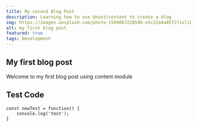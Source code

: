 ```yaml
---
title: My second Blog Post
description: Learning how to use @nuxt/content to create a blog
img: https://images.unsplash.com/photo-1599067228596-e5c2144a85f2?ixlib=rb-1.2.1&ixid=eyJhcHBfaWQiOjEyMDd9&auto=format&fit=crop&w=1780&q=80
alt: my first blog post
featured: true
tags: Development
---
```


## My first blog post

Welcome to my first blog post using content module

## Test Code

```js[second_blog_post]
const newTest = function() {
	console.log('test');
}
```